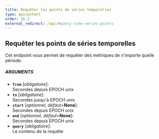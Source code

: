 ```yaml
---
title: Requêter les points de séries temporelles
type: apicontent
order: 16.3
external_redirect: /api/#query-time-series-points
---
```


## Requêter les points de séries temporelles
Cet endpoint vous permet de requêter des métriques de n'importe quelle période.

##### ARGUMENTS
* **`from`** [*obligatoire*]:  
    Secondes depuis EPOCH unix
* **`to`** [*obligatoire*]:  
    Secondes jusqu'à EPOCH unix
* **`start`** [*optionnel*, *défaut*=**None**]:  
    Secondes depuis EPOCH unix
* **`end`** [*optionnel*, *défaut*=**None**]:  
    Secondes depuis EPOCH unix
* **`query`** [*obligatoire*]:  
  Le contenu de la requête

